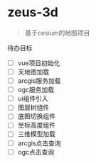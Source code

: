 # zeus-3d

> 基于cesium的地图项目

待办目标

- [ ] vue项目初始化
- [ ] 天地图加载
- [ ] arcgis服务加载
- [ ] ogc服务加载
- [ ] ui组件引入
- [ ] 图层树组件
- [ ] 底图切换组件
- [ ] 坐标高度组件
- [ ] 三维模型加载
- [ ] arcgis点击查询
- [ ] ogc点击查询